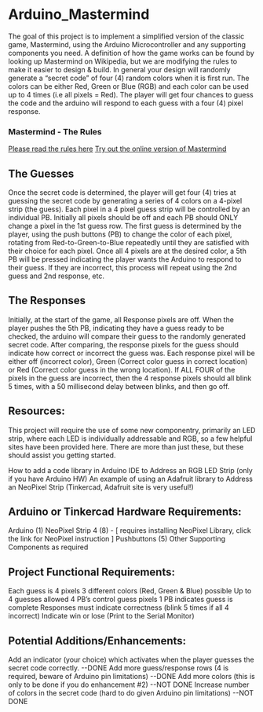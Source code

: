 # Arduino_Mastermind
The goal of this project is to implement a simplified version of the classic game, Mastermind, using the Arduino Microcontroller and any supporting components you need.  A definition of how the game works can be found by looking up Mastermind on Wikipedia, but we are modifying the rules to make it easier to design & build.  In general your design will randomly generate a “secret code” of four (4) random colors when it is first run.  The colors can be either Red, Green or Blue (RGB) and each color can be used up to 4 times (i.e all pixels = Red).  The player will get four chances to guess the code and the arduino will respond to each guess with a four (4) pixel response.

### Mastermind - The Rules
[Please read the rules here](https://webgamesonline.com/mastermind/rules.php)
[Try out the online version of Mastermind](https://webgamesonline.com/mastermind/index.php)

## The Guesses
Once the secret code is determined, the player will get four (4) tries at guessing the secret code by generating a series of 4 colors on a 4-pixel strip (the guess).  Each pixel in a 4 pixel guess strip will be controlled by an individual PB.  Initially all pixels should be off and each PB should ONLY change a pixel in the 1st guess row.  The first guess is determined by the player, using the push buttons (PB) to change the color of each pixel, rotating from Red-to-Green-to-Blue repeatedly until they are satisfied with their choice for each pixel.  Once all 4 pixels are at the desired color, a 5th PB will be pressed indicating the player wants the Arduino to respond to their guess.  If they are incorrect, this process will repeat using the 2nd guess and 2nd response, etc.

## The Responses
Initially, at the start of the game, all Response pixels are off.  When the player pushes the 5th PB, indicating they have a guess ready to be checked, the arduino will compare their guess to the randomly generated secret code.  After comparing, the response pixels for the guess should indicate how correct or incorrect the guess was.  Each response pixel will be either off (incorrect color), Green (Correct color guess in correct location) or Red (Correct color guess in the wrong location).  If ALL FOUR of the pixels in the guess are incorrect, then the 4 response pixels should all blink 5 times, with a 50 millisecond delay between blinks, and then go off.

## Resources:
This project will require the use of some new componentry, primarily an LED strip, where each LED is individually addressable and RGB, so a few helpful sites have been provided here.  There are more than just these, but these should assist you getting started.

How to add a code library in Arduino IDE to Address an RGB LED Strip (only if you have Arduino HW)
An example of using an Adafruit library to Address an NeoPixel Strip (Tinkercad, Adafruit site is very useful!)

## Arduino or Tinkercad Hardware Requirements:
Arduino (1)
NeoPixel Strip 4 (8) - [ requires installing NeoPixel Library, click the link for NeoPixel instruction ]
Pushbuttons (5)
Other Supporting Components as required

## Project Functional Requirements:
Each guess is 4 pixels
3 different colors (Red, Green & Blue) possible
Up to 4 guesses allowed
4 PB’s control guess pixels
1 PB indicates guess is complete
Responses must indicate correctness (blink 5 times if all 4 incorrect)
Indicate win or lose (Print to the Serial Monitor)

## Potential Additions/Enhancements:
Add an indicator (your choice) which activates when the player guesses the secret code correctly. --DONE
Add more guess/response rows (4 is required, beware of Arduino pin limitations)                   --DONE
Add more colors (this is only to be done if you do enhancement #2)                                --NOT DONE
Increase number of colors in the secret code (hard to do given Arduino pin limitations)           --NOT DONE
